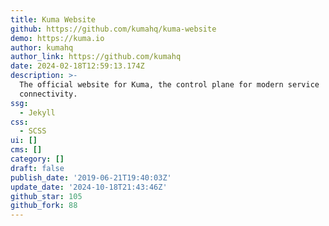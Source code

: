 ```yaml
---
title: Kuma Website
github: https://github.com/kumahq/kuma-website
demo: https://kuma.io
author: kumahq
author_link: https://github.com/kumahq
date: 2024-02-18T12:59:13.174Z
description: >-
  The official website for Kuma, the control plane for modern service
  connectivity.
ssg:
  - Jekyll
css:
  - SCSS
ui: []
cms: []
category: []
draft: false
publish_date: '2019-06-21T19:40:03Z'
update_date: '2024-10-18T21:43:46Z'
github_star: 105
github_fork: 88
---
```

